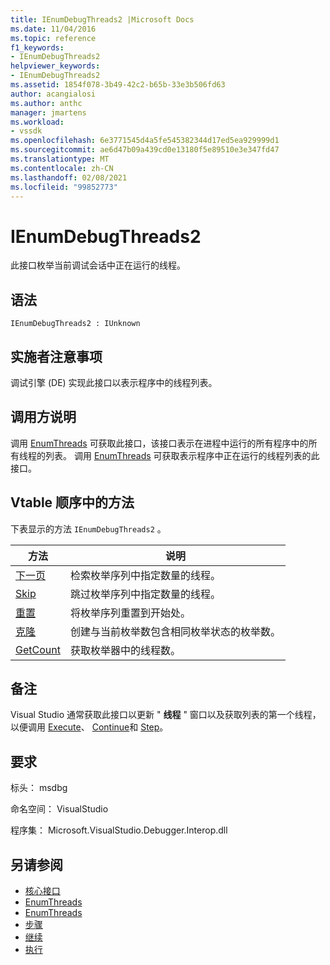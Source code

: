 ```yaml
---
title: IEnumDebugThreads2 |Microsoft Docs
ms.date: 11/04/2016
ms.topic: reference
f1_keywords:
- IEnumDebugThreads2
helpviewer_keywords:
- IEnumDebugThreads2
ms.assetid: 1854f078-3b49-42c2-b65b-33e3b506fd63
author: acangialosi
ms.author: anthc
manager: jmartens
ms.workload:
- vssdk
ms.openlocfilehash: 6e3771545d4a5fe545382344d17ed5ea929999d1
ms.sourcegitcommit: ae6d47b09a439cd0e13180f5e89510e3e347fd47
ms.translationtype: MT
ms.contentlocale: zh-CN
ms.lasthandoff: 02/08/2021
ms.locfileid: "99852773"
---
```

# <a name="ienumdebugthreads2"></a>IEnumDebugThreads2
此接口枚举当前调试会话中正在运行的线程。

## <a name="syntax"></a>语法

```
IEnumDebugThreads2 : IUnknown
```

## <a name="notes-for-implementers"></a>实施者注意事项
 调试引擎 (DE) 实现此接口以表示程序中的线程列表。

## <a name="notes-for-callers"></a>调用方说明
 调用 [EnumThreads](../../../extensibility/debugger/reference/idebugprocess2-enumthreads.md) 可获取此接口，该接口表示在进程中运行的所有程序中的所有线程的列表。 调用 [EnumThreads](../../../extensibility/debugger/reference/idebugprogram2-enumthreads.md) 可获取表示程序中正在运行的线程列表的此接口。

## <a name="methods-in-vtable-order"></a>Vtable 顺序中的方法
 下表显示的方法 `IEnumDebugThreads2` 。

|方法|说明|
|------------|-----------------|
|[下一页](../../../extensibility/debugger/reference/ienumdebugthreads2-next.md)|检索枚举序列中指定数量的线程。|
|[Skip](../../../extensibility/debugger/reference/ienumdebugthreads2-skip.md)|跳过枚举序列中指定数量的线程。|
|[重置](../../../extensibility/debugger/reference/ienumdebugthreads2-reset.md)|将枚举序列重置到开始处。|
|[克隆](../../../extensibility/debugger/reference/ienumdebugthreads2-clone.md)|创建与当前枚举数包含相同枚举状态的枚举数。|
|[GetCount](../../../extensibility/debugger/reference/ienumdebugthreads2-getcount.md)|获取枚举器中的线程数。|

## <a name="remarks"></a>备注
 Visual Studio 通常获取此接口以更新 " **线程** " 窗口以及获取列表的第一个线程，以便调用 [Execute](../../../extensibility/debugger/reference/idebugprocess3-execute.md)、 [Continue](../../../extensibility/debugger/reference/idebugprocess3-continue.md)和 [Step](../../../extensibility/debugger/reference/idebugprocess3-step.md)。

## <a name="requirements"></a>要求
 标头： msdbg

 命名空间： VisualStudio

 程序集： Microsoft.VisualStudio.Debugger.Interop.dll

## <a name="see-also"></a>另请参阅
- [核心接口](../../../extensibility/debugger/reference/core-interfaces.md)
- [EnumThreads](../../../extensibility/debugger/reference/idebugprocess2-enumthreads.md)
- [EnumThreads](../../../extensibility/debugger/reference/idebugprogram2-enumthreads.md)
- [步骤](../../../extensibility/debugger/reference/idebugprocess3-step.md)
- [继续](../../../extensibility/debugger/reference/idebugprocess3-continue.md)
- [执行](../../../extensibility/debugger/reference/idebugprocess3-execute.md)

